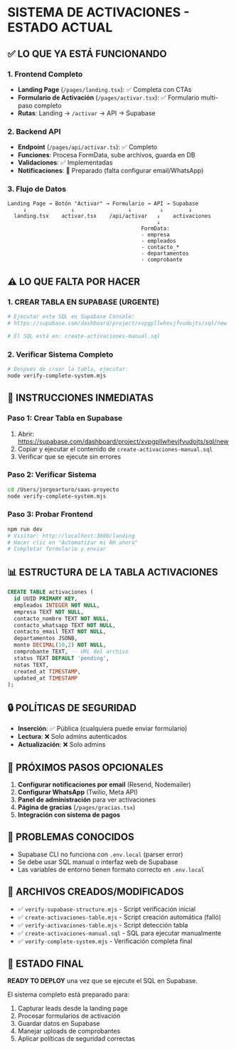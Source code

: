 # SISTEMA DE ACTIVACIONES - ESTADO ACTUAL

## ✅ LO QUE YA ESTÁ FUNCIONANDO

### 1. Frontend Completo
- **Landing Page** (`/pages/landing.tsx`): ✅ Completa con CTAs
- **Formulario de Activación** (`/pages/activar.tsx`): ✅ Formulario multi-paso completo
- **Rutas**: Landing → `/activar` → API → Supabase

### 2. Backend API
- **Endpoint** (`/pages/api/activar.ts`): ✅ Completo
- **Funciones**: Procesa FormData, sube archivos, guarda en DB
- **Validaciones**: ✅ Implementadas
- **Notificaciones**: 🔄 Preparado (falta configurar email/WhatsApp)

### 3. Flujo de Datos
```
Landing Page → Botón "Activar" → Formulario → API → Supabase
     ↓              ↓                 ↓         ↓        ↓
  landing.tsx    activar.tsx    /api/activar   ↓    activaciones
                                               ↓
                                          FormData:
                                          - empresa
                                          - empleados  
                                          - contacto_*
                                          - departamentos
                                          - comprobante
```

## ⚠️ LO QUE FALTA POR HACER

### 1. CREAR TABLA EN SUPABASE (URGENTE)
```bash
# Ejecutar este SQL en Supabase Console:
# https://supabase.com/dashboard/project/xvpgpllwhevjfvudojts/sql/new

# El SQL está en: create-activaciones-manual.sql
```

### 2. Verificar Sistema Completo
```bash
# Después de crear la tabla, ejecutar:
node verify-complete-system.mjs
```

## 🎯 INSTRUCCIONES INMEDIATAS

### Paso 1: Crear Tabla en Supabase
1. Abrir: https://supabase.com/dashboard/project/xvpgpllwhevjfvudojts/sql/new
2. Copiar y ejecutar el contenido de `create-activaciones-manual.sql`
3. Verificar que se ejecute sin errores

### Paso 2: Verificar Sistema
```bash
cd /Users/jorgearturo/saas-proyecto
node verify-complete-system.mjs
```

### Paso 3: Probar Frontend
```bash
npm run dev
# Visitar: http://localhost:3000/landing
# Hacer clic en "Automatizar mi RH ahora"
# Completar formulario y enviar
```

## 📊 ESTRUCTURA DE LA TABLA ACTIVACIONES

```sql
CREATE TABLE activaciones (
  id UUID PRIMARY KEY,
  empleados INTEGER NOT NULL,
  empresa TEXT NOT NULL,
  contacto_nombre TEXT NOT NULL,
  contacto_whatsapp TEXT NOT NULL,
  contacto_email TEXT NOT NULL,
  departamentos JSONB,
  monto DECIMAL(10,2) NOT NULL,
  comprobante TEXT, -- URL del archivo
  status TEXT DEFAULT 'pending',
  notas TEXT,
  created_at TIMESTAMP,
  updated_at TIMESTAMP
);
```

## 🔒 POLÍTICAS DE SEGURIDAD

- **Inserción**: ✅ Pública (cualquiera puede enviar formulario)
- **Lectura**: ❌ Solo admins autenticados
- **Actualización**: ❌ Solo admins

## 🚀 PRÓXIMOS PASOS OPCIONALES

1. **Configurar notificaciones por email** (Resend, Nodemailer)
2. **Configurar WhatsApp** (Twilio, Meta API)
3. **Panel de administración** para ver activaciones
4. **Página de gracias** (`/pages/gracias.tsx`)
5. **Integración con sistema de pagos**

## 🐛 PROBLEMAS CONOCIDOS

- Supabase CLI no funciona con `.env.local` (parser error)
- Se debe usar SQL manual o interfaz web de Supabase
- Las variables de entorno tienen formato correcto en `.env.local`

## 📝 ARCHIVOS CREADOS/MODIFICADOS

- ✅ `verify-supabase-structure.mjs` - Script verificación inicial
- ✅ `create-activaciones-table.mjs` - Script creación automática (falló)
- ✅ `verify-activaciones-table.mjs` - Script detección tabla
- ✅ `create-activaciones-manual.sql` - SQL para ejecutar manualmente
- ✅ `verify-complete-system.mjs` - Verificación completa final

## 🎉 ESTADO FINAL

**READY TO DEPLOY** una vez que se ejecute el SQL en Supabase.

El sistema completo está preparado para:
1. Capturar leads desde la landing page
2. Procesar formularios de activación
3. Guardar datos en Supabase
4. Manejar uploads de comprobantes
5. Aplicar políticas de seguridad correctas
